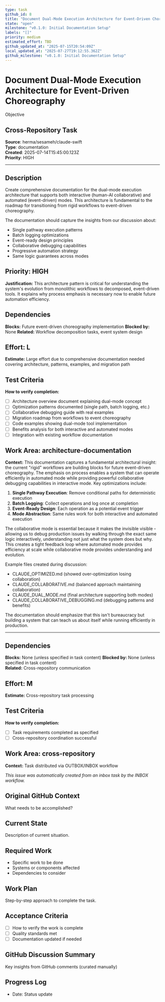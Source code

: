 ```yaml
---
type: task
github_id: 8
title: "Document Dual-Mode Execution Architecture for Event-Driven Choreography"
state: "open"
milestone: "v0.1.0: Initial Documentation Setup"
labels: "[]"
priority: medium
estimated_effort: TBD
github_updated_at: "2025-07-15T20:54:09Z"
local_updated_at: "2025-07-27T19:12:55.362Z"
github_milestone: "v0.1.0: Initial Documentation Setup"
---
```


# Document Dual-Mode Execution Architecture for Event-Driven Choreography

Objective
## Cross-Repository Task

**Source**: herma/sesameh/claude-swift  
**Type**: documentation  
**Created**: 2025-07-14T15:45:00.123Z  
**Priority**: HIGH

---

## Description
Create comprehensive documentation for the dual-mode execution architecture that supports both interactive (human-AI collaborative) and automated (event-driven) modes. This architecture is fundamental to the roadmap for transitioning from rigid workflows to event-driven choreography.

The documentation should capture the insights from our discussion about:
- Single pathway execution patterns
- Batch logging optimizations
- Event-ready design principles
- Collaborative debugging capabilities
- Progressive automation strategy
- Same logic guarantees across modes

## Priority: HIGH
**Justification:** This architecture pattern is critical for understanding the system's evolution from monolithic workflows to decomposed, event-driven tools. It explains why process emphasis is necessary now to enable future automation efficiency.

## Dependencies
**Blocks:** Future event-driven choreography implementation
**Blocked by:** None
**Related:** Workflow decomposition tasks, event system design

## Effort: L
**Estimate:** Large effort due to comprehensive documentation needed covering architecture, patterns, examples, and migration path

## Test Criteria
**How to verify completion:**
- [ ] Architecture overview document explaining dual-mode concept
- [ ] Optimization patterns documented (single path, batch logging, etc.)
- [ ] Collaborative debugging guide with real examples
- [ ] Migration roadmap from workflows to event choreography
- [ ] Code examples showing dual-mode tool implementation
- [ ] Benefits analysis for both interactive and automated modes
- [ ] Integration with existing workflow documentation

## Work Area: architecture-documentation
**Context:** This documentation captures a fundamental architectural insight: the current "rigid" workflows are building blocks for future event-driven choreography. The emphasis on process enables a system that can operate efficiently in automated mode while providing powerful collaborative debugging capabilities in interactive mode. Key optimizations include:

1. **Single Pathway Execution**: Remove conditional paths for deterministic execution
2. **Batch Logging**: Collect operations and log once at completion
3. **Event-Ready Design**: Each operation as a potential event trigger
4. **Mode Abstraction**: Same rules work for both interactive and automated execution

The collaborative mode is essential because it makes the invisible visible - allowing us to debug production issues by walking through the exact same logic interactively, understanding not just what the system does but why. This creates a tight feedback loop where automated mode provides efficiency at scale while collaborative mode provides understanding and evolution.

Example files created during discussion:
- CLAUDE_OPTIMIZED.md (showed over-optimization losing collaboration)
- CLAUDE_COLLABORATIVE.md (balanced approach maintaining collaboration)
- CLAUDE_DUAL_MODE.md (final architecture supporting both modes)
- CLAUDE_COLLABORATIVE_DEBUGGING.md (debugging patterns and benefits)

The documentation should emphasize that this isn't bureaucracy but building a system that can teach us about itself while running efficiently in production.

---

## Dependencies
**Blocks:** None (unless specified in task content)
**Blocked by:** None (unless specified in task content)  
**Related:** Cross-repository communication

## Effort: M
**Estimate:** Cross-repository task processing

## Test Criteria
**How to verify completion:**
- [ ] Task requirements completed as specified
- [ ] Cross-repository coordination successful

## Work Area: cross-repository
**Context:** Task distributed via OUTBOX/INBOX workflow

*This issue was automatically created from an inbox task by the INBOX workflow.*

## Original GitHub Context
What needs to be accomplished?

## Current State
Description of current situation.

## Required Work
- Specific work to be done
- Systems or components affected
- Dependencies to consider

## Work Plan
Step-by-step approach to complete the task.

## Acceptance Criteria
- [ ] How to verify the work is complete
- [ ] Quality standards met
- [ ] Documentation updated if needed

## GitHub Discussion Summary
Key insights from GitHub comments (curated manually)

## Progress Log
- Date: Status update
